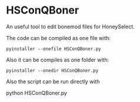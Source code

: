 # HSConQBoner
An useful tool to edit bonemod files for HoneySelect.

The code can be compiled as one file with:
```
pyinstaller --onefile HSConQBoner.py
```

Also it can be compiles as one folder with:
```
pyinstaller --onedir HSConQBoner.py
```

Also the script can be run directly with

python HSConQBoner.py


